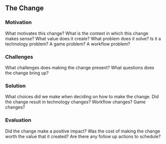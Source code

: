 ## The Change

### Motivation

What motivates this change? What is the context in which this change makes sense? What value does it create? What problem does it solve? Is it a technology problem? A game problem? A workflow problem?

### Challenges

What challenges does making the change present? What questions does the change bring up?

### Solution

What choices did we make when deciding on how to make the change. Did the change result in technology changes? Workflow changes? Game changes?

### Evaluation

Did the change make a positive impact? Was the cost of making the change worth the value that it created? Are there any follow up actions to schedule?
